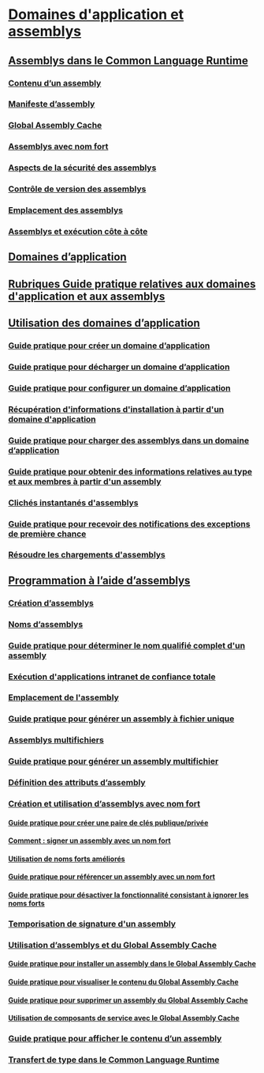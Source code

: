 # [Domaines d'application et assemblys](index.md)
## [Assemblys dans le Common Language Runtime](assemblies-in-the-common-language-runtime.md)
### [Contenu d’un assembly](assembly-contents.md)
### [Manifeste d’assembly](assembly-manifest.md)
### [Global Assembly Cache](gac.md)
### [Assemblys avec nom fort](strong-named-assemblies.md)
### [Aspects de la sécurité des assemblys](assembly-security-considerations.md)
### [Contrôle de version des assemblys](assembly-versioning.md)
### [Emplacement des assemblys](assembly-placement.md)
### [Assemblys et exécution côte à côte](assemblies-and-side-by-side-execution.md)
## [Domaines d’application](application-domains.md)
## [Rubriques Guide pratique relatives aux domaines d'application et aux assemblys](application-domains-and-assemblies-how-to-topics.md)
## [Utilisation des domaines d’application](application-domains.md)
### [Guide pratique pour créer un domaine d’application](how-to-create-an-application-domain.md)
### [Guide pratique pour décharger un domaine d’application](how-to-unload-an-application-domain.md)
### [Guide pratique pour configurer un domaine d’application](how-to-configure-an-application-domain.md)
### [Récupération d'informations d'installation à partir d'un domaine d'application](retrieve-setup-information.md)
### [Guide pratique pour charger des assemblys dans un domaine d’application](how-to-load-assemblies-into-an-application-domain.md)
### [Guide pratique pour obtenir des informations relatives au type et aux membres à partir d'un assembly](how-to-obtain-type-and-member-information-from-an-assembly.md)
### [Clichés instantanés d'assemblys](shadow-copy-assemblies.md)
### [Guide pratique pour recevoir des notifications des exceptions de première chance](how-to-receive-first-chance-exception-notifications.md)
### [Résoudre les chargements d'assemblys](resolve-assembly-loads.md)
## [Programmation à l’aide d’assemblys](programming-with-assemblies.md)
### [Création d’assemblys](create-assemblies.md)
### [Noms d’assemblys](assembly-names.md)
### [Guide pratique pour déterminer le nom qualifié complet d'un assembly](how-to-determine-assembly-fully-qualified-name.md)
### [Exécution d'applications intranet de confiance totale](running-intranet-applications-in-full-trust.md)
### [Emplacement de l'assembly](assembly-location.md)
### [Guide pratique pour générer un assembly à fichier unique](how-to-build-a-single-file-assembly.md)
### [Assemblys multifichiers](multifile-assemblies.md)
### [Guide pratique pour générer un assembly multifichier](how-to-build-a-multifile-assembly.md)
### [Définition des attributs d’assembly](set-assembly-attributes.md)
### [Création et utilisation d’assemblys avec nom fort](create-and-use-strong-named-assemblies.md)
#### [Guide pratique pour créer une paire de clés publique/privée](how-to-create-a-public-private-key-pair.md)
#### [Comment : signer un assembly avec un nom fort](how-to-sign-an-assembly-with-a-strong-name.md)
#### [Utilisation de noms forts améliorés](enhanced-strong-naming.md)
#### [Guide pratique pour référencer un assembly avec un nom fort](how-to-reference-a-strong-named-assembly.md)
#### [Guide pratique pour désactiver la fonctionnalité consistant à ignorer les noms forts](how-to-disable-the-strong-name-bypass-feature.md)
### [Temporisation de signature d'un assembly](delay-sign-assembly.md)
### [Utilisation d’assemblys et du Global Assembly Cache](working-with-assemblies-and-the-gac.md)
#### [Guide pratique pour installer un assembly dans le Global Assembly Cache](how-to-install-an-assembly-into-the-gac.md)
#### [Guide pratique pour visualiser le contenu du Global Assembly Cache](how-to-view-the-contents-of-the-gac.md)
#### [Guide pratique pour supprimer un assembly du Global Assembly Cache](how-to-remove-an-assembly-from-the-gac.md)
#### [Utilisation de composants de service avec le Global Assembly Cache](use-serviced-components-with-the-gac.md)
### [Guide pratique pour afficher le contenu d’un assembly](how-to-view-assembly-contents.md)
### [Transfert de type dans le Common Language Runtime](type-forwarding-in-the-common-language-runtime.md)
